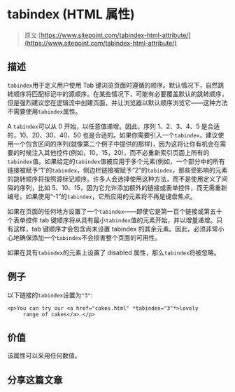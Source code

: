 # tabindex (HTML 属性)

> 原文:[https://www.sitepoint.com/tabindex-html-attribute/](https://www.sitepoint.com/tabindex-html-attribute/)

## 描述

`tabindex`用于定义用户使用 Tab 键浏览页面时遵循的顺序。默认情况下，自然跳转顺序将匹配标记中的源顺序。在某些情况下，可能有必要覆盖默认的跳转顺序，但是强烈建议您在逻辑流中创建页面，并让浏览器以默认顺序浏览它——这种方法不需要使用`tabindex`属性。

A `tabindex`可以从 0 开始，以任意值递增。因此，序列 1、2、3、4、5 是合适的，10、20、30、40、50 也是合适的。如果你需要引入一个`tabindex`，建议使用一个包含区间的序列(就像第二个例子中提供的那样)，因为这将让你有机会在需要的时候注入其他控件(例如，10，15，20)，而不必重新索引页面上所有的`tabindex`值。如果给定的`tabindex`值被应用于多个元素(例如，一个部分中的所有链接被赋予“1”的`tabindex`，侧边栏链接被赋予“2”的`tabindex`，那些受影响的元素的跳转顺序将按照源标记顺序。许多人会选择使用这种方法，而不是使用定义了间隔的序列，比如 5、10、15，因为它允许添加额外的链接或表单控件，而无需重新编号。如果使用“-1”的`tabindex`，它所应用的元素将不再是键盘焦点。

如果在页面的任何地方设置了一个`tabindex`——即使它是第一百个链接或第五十个表单控件 tab 键顺序将从具有最小`tabindex`值的元素开始，并以增量递增。只有这样，tab 键顺序才会包含尚未设置 tabindex 的其余元素。因此，必须非常小心地确保添加一个`tabindex`不会损害整个页面的可用性。

如果在具有`tabindex`的元素上设置了 disabled 属性，那么`tabindex`将被忽略。

## 例子

以下链接的`tabindex`设置为`"3"`:

```
<p>You can try our <a href="cakes.html" *tabindex="3"*>lovely
     range of cakes</a>.</p>
```

## 价值

该属性可以采用任何数值。

## 分享这篇文章